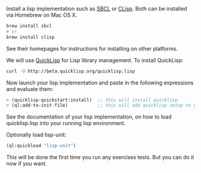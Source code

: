 Install a lisp implementation such as [SBCL](http://www.sbcl.org/)
or [CLisp](http://clisp.org/). Both can be installed via Homebrew on
Mac OS X.

```bash
brew install sbcl
# or
brew install clisp
```

See their homepages for instructions for installing on other
platforms.

We will use [QuickLisp](http://www.quicklisp.org/beta/#installation) for Lisp library management. To install QuickLisp: 

```bash
curl -O http://beta.quicklisp.org/quicklisp.lisp
```

Now launch your lisp implementation and paste in the following expressions and evaluate them:

```lisp
> (quicklisp-quickstart:install)  ;; this will install quicklisp
> (ql:add-to-init-file)           ;; this will add quicklisp setup to your init file (recommended)
```

See the documentation of your lisp implementation, on how to load quicklisp.lisp into your running lisp environment.

Optionally load lisp-unit:

```lisp
(ql:quickload "lisp-unit")
```

This will be done the first time you run any exercises tests. But you
can do it now if you want.
